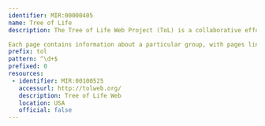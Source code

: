 ```yaml
---
identifier: MIR:00000405
name: Tree of Life
description: The Tree of Life Web Project (ToL) is a collaborative effort of biologists and nature enthusiasts from around the world. On more than 10,000 World Wide Web pages, the project provides information about biodiversity, the characteristics of different groups of organisms, and their evolutionary history (phylogeny). 

Each page contains information about a particular group, with pages linked one to another hierarchically, in the form of the evolutionary tree of life. Starting with the root of all Life on Earth and moving out along diverging branches to individual species, the structure of the ToL project thus illustrates the genetic connections between all living things.
prefix: tol
pattern: ^\d+$
prefixed: 0
resources:
 - identifier: MIR:00100525
   accessurl: http://tolweb.org/
   description: Tree of Life Web
   location: USA
   official: false
---
```

